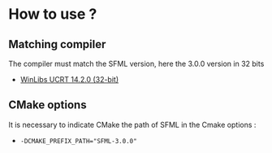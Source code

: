 # How to use ?
## Matching compiler
The compiler must match the SFML version, here the 3.0.0 version in 32 bits  
- [WinLibs UCRT 14.2.0 (32-bit)](https://github.com/brechtsanders/winlibs_mingw/releases/download/14.2.0posix-19.1.1-12.0.0-ucrt-r2/winlibs-i686-posix-dwarf-gcc-14.2.0-mingw-w64ucrt-12.0.0-r2.7z)

## CMake options
It is necessary to indicate CMake the path of SFML in the Cmake options :  
- `-DCMAKE_PREFIX_PATH="SFML-3.0.0"`